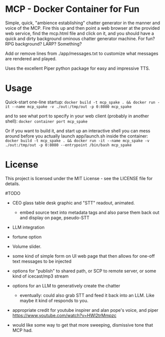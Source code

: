 # MCP - Docker Container for Fun
Simple, quick, "ambience establishing" chatter generator in the manner and voice of the MCP. Fire this up and then point a web browser 
at the provided web service, find the mcp.html file and click on it, and you should have a quick and dirty 
background ominous chatter generator machine. For fun? RPG background? LARP? Something?

Add or remove lines from ./app/messages.txt to customize what messages are rendered and played.

Uses the excellent Piper python package for easy and impressive TTS.


# Usage
Quick-start one-line startup:
```docker build -t mcp_spake . && docker run -it --name mcp_spake -v ./out:/tmp/out -p 0:8080 mcp_spake```

and to see what port to specify in your web client (probably in another shell):
```docker container port mcp_spake```

Or if you want to build it, and start up an interactive shell you can mess around before you actually launch app/launch.sh inside the container:
```docker build -t mcp_spake . && docker run -it --name mcp_spake -v ./out:/tmp/out -p 0:8080 --entrypoint /bin/bash mcp_spake```

# License
This project is licensed under the MIT License - see the LICENSE file for details.


#TODO
 - CEO glass table desk graphic and "STT" readout, animated.
	 - embed source text into metadata tags and also parse them back out and display on page, pseudo-STT

 - LLM integration

 - fortune option

 - Volume slider. 

 - some kind of simple form on UI web page that then allows for one-off text messages to be injected 

 - options for "publish" to shared path, or SCP to remote server, or some kind of icecast/mp3 stream

 - options for an LLM to generatively create the chatter
	- eventually: could also grab STT and feed it back into an LLM. Like maybe it kind of responds to you.

 - appropriate credit for youtube inspirer and alan pope's voice, and piper
https://www.youtube.com/watch?v=HWl2trMmpzc

 - would like some way to get that more sweeping, dismissive tone that MCP had.
